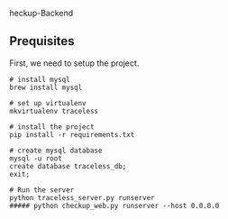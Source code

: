 heckup-Backend

## Prequisites

First, we need to setup the project.

    # install mysql
    brew install mysql

    # set up virtualenv
    mkvirtualenv traceless

    # install the project
    pip install -r requirements.txt

    # create mysql database
    mysql -u root
    create database traceless_db;
    exit;

    # Run the server
    python traceless_server.py runserver
    ##### python checkup_web.py runserver --host 0.0.0.0 

